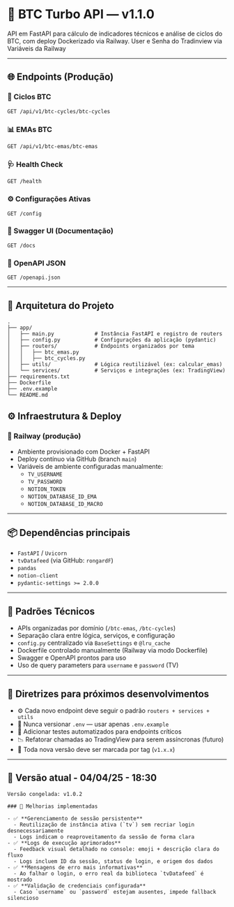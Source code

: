
# 🧠 BTC Turbo API — v1.1.0

API em FastAPI para cálculo de indicadores técnicos e análise de ciclos do BTC, com deploy Dockerizado via Railway.
User e Senha do Tradinview via Variáveis da Railway

---

## 🌐 Endpoints (Produção)

### 🔁 Ciclos BTC
```
GET /api/v1/btc-cycles/btc-cycles
```

### 📊 EMAs BTC
```
GET /api/v1/btc-emas/btc-emas
```

### 🩺 Health Check
```
GET /health
```

### ⚙️ Configurações Ativas
```
GET /config
```

### 📘 Swagger UI (Documentação)
```
GET /docs
```

### 🧾 OpenAPI JSON
```
GET /openapi.json
```

---

## 🧱 Arquitetura do Projeto

```
.
├── app/
│   ├── main.py             # Instância FastAPI e registro de routers
│   ├── config.py           # Configurações da aplicação (pydantic)
│   ├── routers/            # Endpoints organizados por tema
│   │   ├── btc_emas.py
│   │   ├── btc_cycles.py
│   ├── utils/              # Lógica reutilizável (ex: calcular_emas)
│   └── services/           # Serviços e integrações (ex: TradingView)
├── requirements.txt
├── Dockerfile
├── .env.example
└── README.md
```

## ⚙️ Infraestrutura & Deploy

### 🚀 Railway (produção)

- Ambiente provisionado com Docker + FastAPI
- Deploy contínuo via GitHub (branch `main`)
- Variáveis de ambiente configuradas manualmente:
  - `TV_USERNAME`
  - `TV_PASSWORD`
  - `NOTION_TOKEN`
  - `NOTION_DATABASE_ID_EMA`
  - `NOTION_DATABASE_ID_MACRO`

---

## 📦 Dependências principais

- `FastAPI` / `Uvicorn`
- `tvDatafeed` (via GitHub: `rongardF`)
- `pandas`
- `notion-client`
- `pydantic-settings >= 2.0.0`

---

## 🧠 Padrões Técnicos

- APIs organizadas por domínio (`/btc-emas`, `/btc-cycles`)
- Separação clara entre lógica, serviços, e configuração
- `config.py` centralizado via `BaseSettings` e `@lru_cache`
- Dockerfile controlado manualmente (Railway via modo Dockerfile)
- Swagger e OpenAPI prontos para uso
- Uso de query parameters para `username` e `password` (TV)

---

## 🚧 Diretrizes para próximos desenvolvimentos

- ⚙️ Cada novo endpoint deve seguir o padrão `routers + services + utils`
- 🔐 Nunca versionar `.env` — usar apenas `.env.example`
- 🧪 Adicionar testes automatizados para endpoints críticos
- 📉 Refatorar chamadas ao TradingView para serem assíncronas (futuro)
- 🔁 Toda nova versão deve ser marcada por tag (`v1.x.x`)

---

## 🧊 Versão atual - 04/04/25 - 18:30

```text
Versão congelada: v1.0.2

### 🔧 Melhorias implementadas

- ✅ **Gerenciamento de sessão persistente**
  - Reutilização de instância ativa (`tv`) sem recriar login desnecessariamente
  - Logs indicam o reaproveitamento da sessão de forma clara
- ✅ **Logs de execução aprimorados**
  - Feedback visual detalhado no console: emoji + descrição clara do fluxo
  - Logs incluem ID da sessão, status de login, e origem dos dados
- ✅ **Mensagens de erro mais informativas**
  - Ao falhar o login, o erro real da biblioteca `tvDatafeed` é mostrado
- ✅ **Validação de credenciais configurada**
  - Caso `username` ou `password` estejam ausentes, impede fallback silencioso